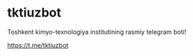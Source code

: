 # tktiuzbot
 Toshkent kimyo-texnologiya institutining rasmiy telegram boti!

https://t.me/tktiuzbot
